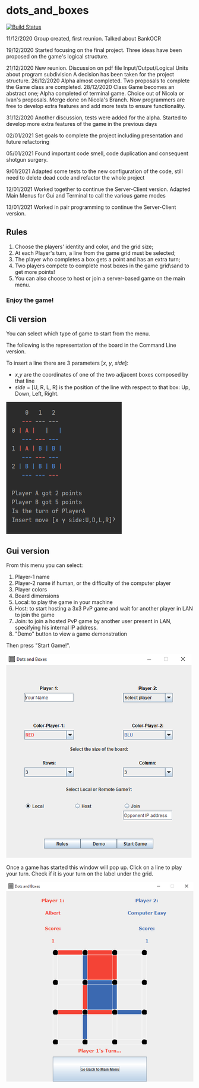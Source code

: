# dots_and_boxes
[![Build Status](https://travis-ci.com/Ivan-Zennaro/dots_and_boxes.svg?branch=main)](https://travis-ci.com/Ivan-Zennaro/dots_and_boxes)


11/12/2020
Group created, first reunion. Talked about BankOCR

19/12/2020
Started focusing on the final project.
Three ideas have been proposed on the game's logical structure.

21/12/2020
New reunion. Discussion on pdf file Input/Output/Logical Units about program subdivision
A decision has been taken for the project structure.
26/12/2020
Alpha almost completed. Two proposals to complete the Game class are completed.
28/12/2020
Class Game becomes an abstract one;
Alpha completed of terminal game. Choice out of Nicola or Ivan's proposals. Merge done on Nicola's Branch.
Now programmers are free to develop extra features and add more tests to ensure functionality.


31/12/2020
Another discussion, tests were added for the alpha. Started to develop more extra features of the game in the previous days


02/01/2021
Set goals to complete the project including presentation and future refactoring

05/01/2021 
Found important code smell, code duplication and consequent shotgun surgery.

9/01/2021
Adapted some tests to the new configuration of the code, still need to delete dead code and refactor the whole project

12/01/2021
Worked together to continue the Server-Client version.
Adapted Main Menus for Gui and Terminal to call the various game modes

13/01/2021
Worked in pair programming to continue the Server-Client version.

## Rules

  1. Choose the players' identity and color, and the grid size;
  2. At each Player's turn, a line from the game grid must be selected;
  3. The player who completes a box gets a point and has an extra turn;
  4. Two players compete to complete most boxes in the game grid\sand to get more points!
  5. You can also choose to host or join a server-based game on the main menu.
                        
  ### Enjoy the game!

## Cli version
You can select which type of game to start from the menu.

The following is the representation of the board in the Command Line version.

To insert a line there are 3 parameters [*x*, *y*, *side*]:
- *x*,*y* are the coordinates of one of the two adjacent boxes composed by that line
- *side* = [U, R, L, R] is the position of the line with respect to that box: Up, Down, Left, Right.

![Command Line Game Screenshot](images/dots-and-boxes-Cli-screenshot.PNG)

## Gui version
From this menu you can select:
1. Player-1 name
2. Player-2 name if human, or the difficulty of the computer player
3. Player colors
4. Board dimensions
5. Local: to play the game in your machine
6. Host:  to start hosting a 3x3 PvP game and wait for another player in LAN to join the game
7. Join:  to join a hosted PvP game by another user present in LAN, specifying his internal IP address.
8. "Demo" button to view a game demonstration

Then press "Start Game!". 



![Graphical User Interface Menu Screenshot](images/dots-and-boxes-GUI-Menu.PNG)


Once a game has started this window will pop up. 
Click on a line to play your turn. 
Check if it is your turn on the label under the grid.

![Graphical User Interface Board Screenshot](images/dots-and-boxes-GUI-Board.PNG)
